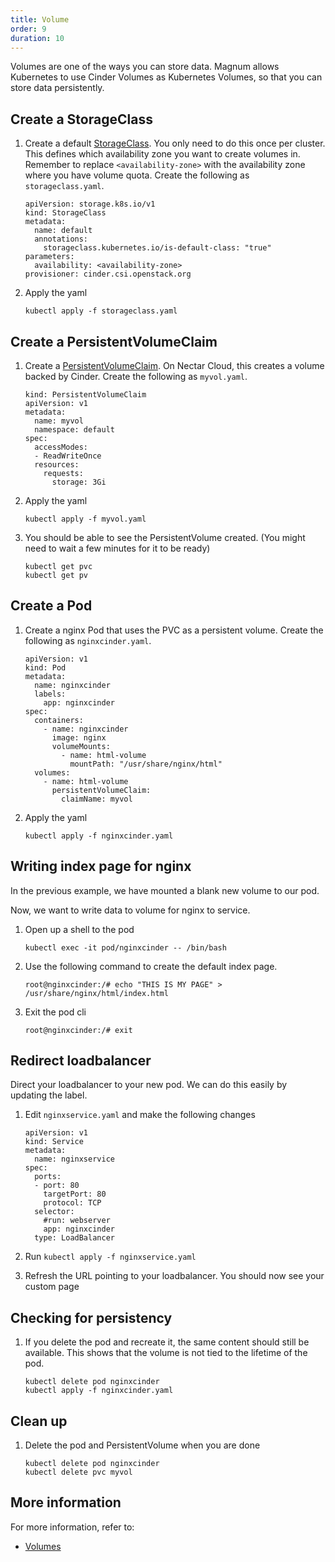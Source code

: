 ```yaml
---
title: Volume
order: 9
duration: 10
---
```


Volumes are one of the ways you can store data. Magnum allows Kubernetes to
use Cinder Volumes as Kubernetes Volumes, so that you can store data
persistently.

## Create a StorageClass

1. Create a default
   [StorageClass](https://kubernetes.io/docs/concepts/storage/storage-classes/).
You only need to do this once per cluster. This defines which availability zone
you want to create volumes in. Remember to replace `<availability-zone>` with
the availability zone where you have volume quota. Create the following as
`storageclass.yaml`.

   ```
   apiVersion: storage.k8s.io/v1
   kind: StorageClass
   metadata:
     name: default
     annotations:
       storageclass.kubernetes.io/is-default-class: "true"
   parameters:
     availability: <availability-zone>
   provisioner: cinder.csi.openstack.org
   ```

1. Apply the yaml

   ```
   kubectl apply -f storageclass.yaml
   ```


## Create a PersistentVolumeClaim

1. Create a
   [PersistentVolumeClaim](https://kubernetes.io/docs/concepts/storage/persistent-volumes/).
On Nectar Cloud, this creates a volume backed by Cinder. Create the following as
`myvol.yaml`.

   ```
   kind: PersistentVolumeClaim
   apiVersion: v1
   metadata:
     name: myvol
     namespace: default
   spec:
     accessModes:
     - ReadWriteOnce
     resources:
       requests:
         storage: 3Gi
   ```

1. Apply the yaml

   ```
   kubectl apply -f myvol.yaml
   ```

1. You should be able to see the PersistentVolume created. (You might need to
   wait a few minutes for it to be ready)

   ```
   kubectl get pvc
   kubectl get pv
   ```


## Create a Pod

1. Create a nginx Pod that uses the PVC as a persistent volume. Create the
   following as `nginxcinder.yaml`.

   ```
   apiVersion: v1
   kind: Pod
   metadata:
     name: nginxcinder
     labels:
       app: nginxcinder
   spec:
     containers:
       - name: nginxcinder
         image: nginx
         volumeMounts:
           - name: html-volume
             mountPath: "/usr/share/nginx/html"
     volumes:
       - name: html-volume
         persistentVolumeClaim:
           claimName: myvol
   ```

1. Apply the yaml

   ```
   kubectl apply -f nginxcinder.yaml
   ```

## Writing index page for nginx

In the previous example, we have mounted a blank new volume to our pod.

Now, we want to write data to volume for nginx to service.

1. Open up a shell to the pod

   ```
   kubectl exec -it pod/nginxcinder -- /bin/bash
   ```

1. Use the following command to create the default index page.

   ```
   root@nginxcinder:/# echo "THIS IS MY PAGE" > /usr/share/nginx/html/index.html
   ```

1. Exit the pod cli

   ```
   root@nginxcinder:/# exit
   ```

## Redirect loadbalancer

Direct your loadbalancer to your new pod. We can do this easily by updating the label.

1. Edit `nginxservice.yaml` and make the following changes

   ```
   apiVersion: v1
   kind: Service
   metadata:
     name: nginxservice
   spec:
     ports:
     - port: 80
       targetPort: 80
       protocol: TCP
     selector:
       #run: webserver
       app: nginxcinder
     type: LoadBalancer
   ```

1. Run `kubectl apply -f nginxservice.yaml`

1. Refresh the URL pointing to your loadbalancer. You should now see your custom page

## Checking for persistency

1. If you delete the pod and recreate it, the same content should still be
   available. This shows that the volume is not tied to the lifetime of the pod.

   ```
   kubectl delete pod nginxcinder
   kubectl apply -f nginxcinder.yaml
   ```

## Clean up

1. Delete the pod and PersistentVolume when you are done

   ```
   kubectl delete pod nginxcinder
   kubectl delete pvc myvol
   ```


## More information

For more information, refer to:

- [Volumes](https://kubernetes.io/docs/concepts/storage/volumes/)
